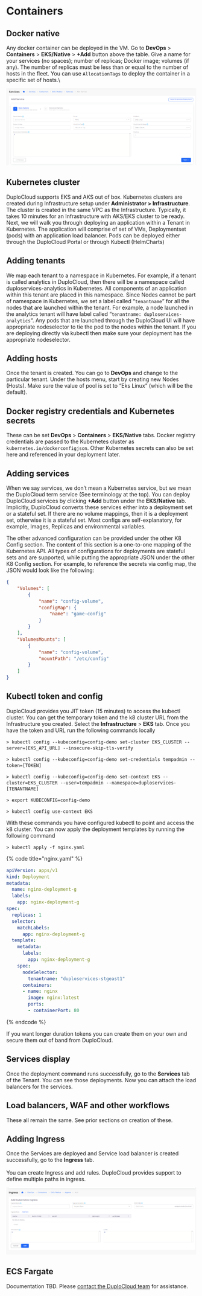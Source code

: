 # Containers

## Docker native <a href="#0-toc-title" id="0-toc-title"></a>

Any docker container can be deployed in the VM. Go to **DevOps** > **Containers** > **EKS/Native** > **+Add** button above the table. Give a name for your services (no spaces); number of replicas; Docker image; volumes (if any). The number of replicas must be less than or equal to the number of hosts in the fleet. You can use `AllocationTags` to deploy the container in a specific set of hosts.\


![](<../../../.gitbook/assets/image (13) (1).png>)

## Kubernetes cluster <a href="#1-toc-title" id="1-toc-title"></a>

DuploCloud supports EKS and AKS out of box. Kubernetes clusters are created during Infrastructure setup under **Administrator > Infrastructure**. The cluster is created in the same VPC as the Infrastructure. Typically, it takes 10 minutes for an Infrastructure with AKS/EKS cluster to be ready. Next, we will walk you through deploying an application within a Tenant in Kubernetes. The application will comprise of set of VMs, Deploymentset (pods) with an application load balancer. Pods can be deployed either through the DuploCloud Portal or through Kubectl (HelmCharts)

## Adding tenants <a href="#2-toc-title" id="2-toc-title"></a>

We map each tenant to a namespace in Kubernetes. For example, if a tenant is called analytics in DuploCloud, then there will be a namespace called duploservices-analytics in Kubernetes. All components of an application within this tenant are placed in this namespace. Since Nodes cannot be part of namespace in Kubernetes, we set a label called “`tenantname`” for all the nodes that are launched within the tenant. For example, a node launched in the analytics tenant will have label called “`tenantname: duploservices-analytics`“. Any pods that are launched through the DuploCloud UI will have appropriate nodeselector to tie the pod to the nodes within the tenant. If you are deploying directly via kubectl then make sure your deployment has the appropriate nodeselector.

## Adding hosts <a href="#3-toc-title" id="3-toc-title"></a>

Once the tenant is created. You can go to **DevOps** and change to the particular tenant. Under the hosts menu, start by creating new Nodes (Hosts). Make sure the value of pool is set to “Eks Linux” (which will be the default).

## Docker registry credentials and Kubernetes secrets <a href="#4-toc-title" id="4-toc-title"></a>

These can be set **DevOps** > **Containers** > **EKS/Native** tabs. Docker registry credentials are passed to the Kubernetes cluster as `kubernetes.io/dockerconfigjson`. Other Kubernetes secrets can also be set here and referenced in your deployment later.

## Adding services <a href="#5-toc-title" id="5-toc-title"></a>

When we say services, we don’t mean a Kubernetes service, but we mean the DuploCloud term service (See terminology at the top). You can deploy DuploCloud services by clicking **+Add** button under the **EKS/Native** tab. Implicitly, DuploCloud converts these services either into a deployment set or a stateful set. If there are no volume mappings, then it is a deployment set, otherwise it is a stateful set. Most configs are self-explanatory, for example, Images, Replicas and environmental variables.

The other advanced configuration can be provided under the other K8 Config section. The content of this section is a one-to-one mapping of the Kubernetes API. All types of configurations for deployments are stateful sets and are supported, while putting the appropriate JSON under the other K8 Config section. For example, to reference the secrets via config map, the JSON would look like the following:

```json
{
	"Volumes": [
		{
			"name": "config-volume",
			"configMap": {
				"name": "game-config"
			}
		}
	],
	"VolumesMounts": [
		{
			"name": "config-volume",
			"mountPath": "/etc/config"
		}
	]
}
```

## Kubectl token and config <a href="#6-toc-title" id="6-toc-title"></a>

DuploCloud provides you JIT token (15 minutes) to access the kubectl cluster. You can get the temporary token and the k8 cluster URL from the Infrastructure you created. Select the **Infrastructure** > **EKS** tab. Once you have the token and URL run the following commands locally

```shell
> kubectl config --kubeconfig=config-demo set-cluster EKS_CLUSTER --server=[EKS_API_URL] --insecure-skip-tls-verify
```

```shell
> kubectl config --kubeconfig=config-demo set-credentials tempadmin --token=[TOKEN]
```

```shell
> kubectl config --kubeconfig=config-demo set-context EKS --cluster=EKS_CLUSTER --user=tempadmin --namespace=duploservices-[TENANTNAME]
```

```shell
> export KUBECONFIG=config-demo
```

```shell
> kubectl config use-context EKS
```

With these commands you have configured kubectl to point and access the k8 cluster. You can now apply the deployment templates by running the following command

```shell
> kubectl apply -f nginx.yaml
```

{% code title="nginx.yaml" %}
```yaml
apiVersion: apps/v1
kind: Deployment
metadata:
  name: nginx-deployment-g
  labels:
    app: nginx-deployment-g
spec:
  replicas: 1
  selector:
    matchLabels:
      app: nginx-deployment-g
  template:
    metadata:
      labels:
        app: nginx-deployment-g
    spec:
      nodeSelector:
        tenantname: "duploservices-stgeast1"
      containers:
      - name: nginx
        image: nginx:latest
        ports:
        - containerPort: 80
```
{% endcode %}

If you want longer duration tokens you can create them on your own and secure them out of band from DuploCloud.

## Services display <a href="#7-toc-title" id="7-toc-title"></a>

Once the deployment command runs successfully, go to the **Services** tab of the Tenant. You can see those deployments. Now you can attach the load balancers for the services.



## Load balancers, WAF and other workflows <a href="#8-toc-title" id="8-toc-title"></a>

These all remain the same. See prior sections on creation of these.

## Adding Ingress <a href="#7-toc-title" id="7-toc-title"></a>

Once the Services are deployed and Service load balancer is created successfully, go to the **Ingress** tab.\
\
You can create Ingress and add rules. DuploCloud provides support to define multiple paths in ingress.

![](<../../../.gitbook/assets/image (14) (1).png>)

## ECS Fargate <a href="#9-toc-title" id="9-toc-title"></a>

Documentation TBD. Please [contact the DuploCloud team](https://duplocloud.com/company/contact-us/) for assistance.
